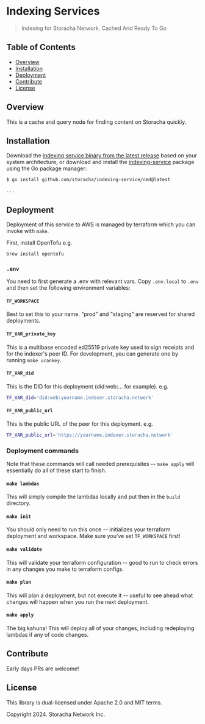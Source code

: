 # Indexing Services

> Indexing for Storacha Network, Cached And Ready To Go

## Table of Contents

* [Overview](#overview)
* [Installation](#installation)
* [Deployment](#deployment)
* [Contribute](#contribute)
* [License](#license)

## Overview

This is a cache and query node for finding content on Storacha quickly.

## Installation

Download the [indexing service binary from the latest release](https://github.com/storacha/indexing-service/releases/latest) based on your system architecture, or download and install the [indexing-service](https://github.com/storacha/indexing-service) package using the Go package manager:

```bash
$ go install github.com/storacha/indexing-service/cmd@latest

...
```

## Deployment

Deployment of this service to AWS is managed by terraform which you can invoke with `make`.

First, install OpenTofu e.g.

```sh
brew install opentofu
```

### `.env`

You need to first generate a .env with relevant vars. Copy `.env.local` to `.env` and then set the following environment variables:

#### `TF_WORKSPACE`

Best to set this to your name. "prod" and "staging" are reserved for shared deployments.

#### `TF_VAR_private_key`

This is a multibase encoded ed25519 private key used to sign receipts and for the indexer's peer ID. For development, you can generate one by running `make ucankey`.

#### `TF_VAR_did`

This is the DID for this deployment (did:web:... for example). e.g.

```sh
TF_VAR_did='did:web:yourname.indexer.storacha.network'
```

#### `TF_VAR_public_url`

This is the public URL of the peer for this deployment. e.g.

```sh
TF_VAR_public_url='https://yourname.indexer.storacha.network'
```

### Deployment commands

Note that these commands will call needed prerequisites -- `make apply` will essentially do all of these start to finish.

#### `make lambdas`

This will simply compile the lambdas locally and put then in the `build` directory.

#### `make init`

You should only need to run this once -- initializes your terraform deployment and workspace. Make sure you've set `TF_WORKSPACE` first!

#### `make validate`

This will validate your terraform configuration -- good to run to check errors in any changes you make to terraform configs.

#### `make plan`

This will plan a deployment, but not execute it -- useful to see ahead what changes will happen when you run the next deployment.

#### `make apply`

The big kahuna! This will deploy all of your changes, including redeploying lambdas if any of code changes.

## Contribute

Early days PRs are welcome!

## License

This library is dual-licensed under Apache 2.0 and MIT terms.

Copyright 2024. Storacha Network Inc.
